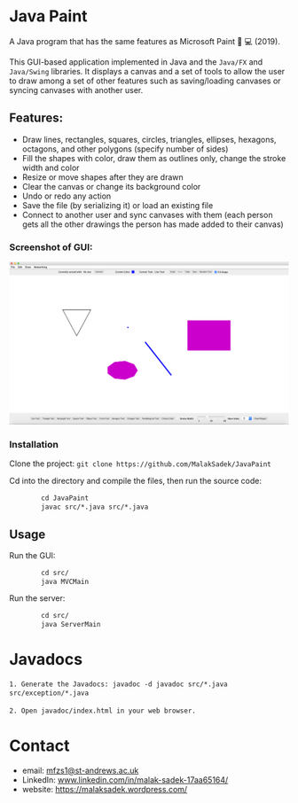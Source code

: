 # Java Paint
A Java program that has the same features as Microsoft Paint 🎨 💻 (2019).

This GUI-based application implemented in Java and the `Java/FX` and `Java/Swing` libraries. It displays a canvas and a set of tools to allow the user to draw among a set of other features such as saving/loading canvases or syncing canvases with another user.

## Features:
* Draw lines, rectangles, squares, circles, triangles, ellipses, hexagons, octagons, and other polygons (specify number of sides)
* Fill the shapes with color, draw them as outlines only, change the stroke width and color
* Resize or move shapes after they are drawn
* Clear the canvas or change its background color
* Undo or redo any action
* Save the file (by serializing it) or load an existing file
* Connect to another user and sync canvases with them (each person gets all the other drawings the person has made added to their canvas)

### Screenshot of GUI:

![picture alt](https://github.com/MalakSadek/JavaPaint/blob/master/Screenshot.png "Screenshot of GUI")

### Installation

Clone the project: 
            `git clone https://github.com/MalakSadek/JavaPaint`

Cd into the directory and compile the files, then run the source code:

            cd JavaPaint
            javac src/*.java src/*.java


## Usage

Run the GUI:

            cd src/
            java MVCMain
            
 Run the server:
 
            cd src/
            java ServerMain
            
 # Javadocs

    1. Generate the Javadocs: javadoc -d javadoc src/*.java src/exception/*.java

    2. Open javadoc/index.html in your web browser.

# Contact

* email: mfzs1@st-andrews.ac.uk
* LinkedIn: www.linkedin.com/in/malak-sadek-17aa65164/
* website: https://malaksadek.wordpress.com/
